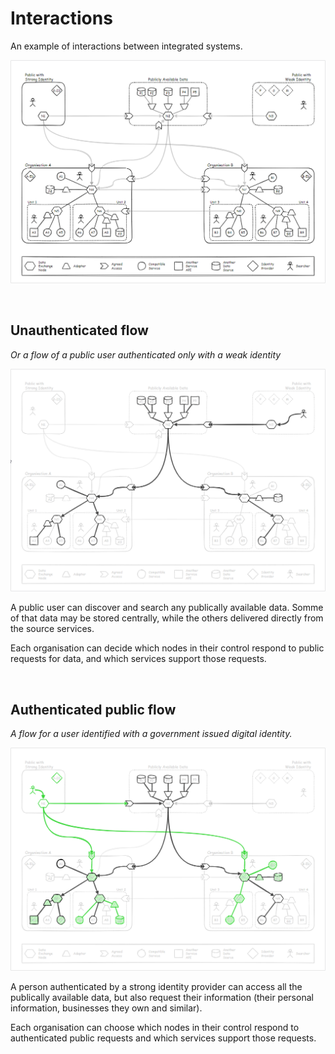 # Interactions

An example of interactions between integrated systems. 

![Interactions](./images/interactions-map.png)

&nbsp; 

## Unauthenticated flow

*Or a flow of a public user authenticated only with a weak identity*

![Unauthenticated flow](./images/interactions-f0.png)

A public user can discover and search any publically available data. 
Somme of that data may be stored centrally, while the others delivered directly
from the source services. 

Each organisation can decide which nodes in their control respond to public
requests for data, and which services support those requests. 

&nbsp;

## Authenticated public flow

*A flow for a user identified with a government issued digital identity.*

![Authenticated public flow](./images/interactions-f1.png)

A person authenticated by a strong identity provider can access all 
the publically available data, but also request their information 
(their personal information, businesses they own and similar). 

Each organisation can choose which nodes in their control respond to 
authenticated public requests and which services support those requests. 
